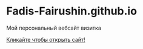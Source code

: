 # Fadis-Fairushin.github.io

Мой персональный вебсайт визитка

[Кликайте чтобы открыть сайт!](https://fadis-fairushin.github.io/)
